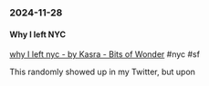 ### 2024-11-28
#### Why I left NYC
[why I left nyc - by Kasra - Bits of Wonder](https://www.bitsofwonder.co/p/why-i-left-nyc) #nyc #sf

This randomly showed up in my Twitter, but upon 